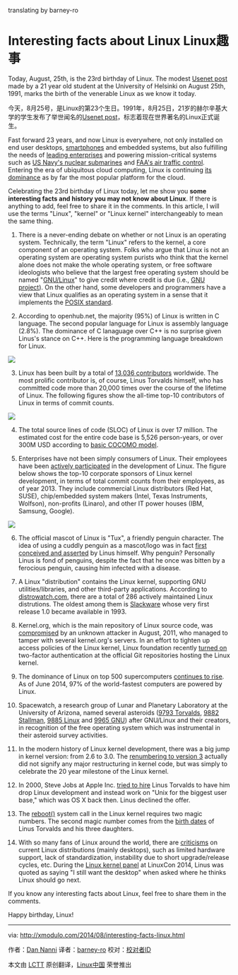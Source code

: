 translating by barney-ro

Interesting facts about Linux
Linux趣事
================================================================================
Today, August, 25th, is the 23rd birthday of Linux. The modest [Usenet post][1] made by a 21 year old student at the University of Helsinki on August 25th, 1991, marks the birth of the venerable Linux as we know it today.

今天，8月25号，是Linux的第23个生日。1991年，8月25日，21岁的赫尔辛基大学的学生发布了举世闻名的[Usenet post][1]，标志着现在世界著名的Linux正式诞生。

Fast forward 23 years, and now Linux is everywhere, not only installed on end user desktops, [smartphones][2] and embedded systems, but also fulfilling the needs of [leading enterprises][3] and powering mission-critical systems such as [US Navy's nuclear submarines][4] and [FAA's air traffic control][5]. Entering the era of ubiquitous cloud computing, Linux is continuing [its dominance][6] as by far the most popular platform for the cloud.



Celebrating the 23rd birthday of Linux today, let me show you **some interesting facts and history you may not know about Linux**. If there is anything to add, feel free to share it in the comments. In this article, I will use the terms "Linux", "kernel" or "Linux kernel" interchangeably to mean the same thing.

1. There is a never-ending debate on whether or not Linux is an operating system. Technically, the term "Linux" refers to the kernel, a core component of an operating system. Folks who argue that Linux is not an operating system are operating system purists who think that the kernel alone does not make the whole operating system, or free software ideologists who believe that the largest free operating system should be named "[GNU/Linux][7]" to give credit where credit is due (i.e., [GNU project][8]). On the other hand, some developers and programmers have a view that Linux qualifies as an operating system in a sense that it implements the [POSIX standard][9].

2. According to openhub.net, the majority (95%) of Linux is written in C language. The second popular language for Linux is assembly language (2.8%). The dominance of C lanaguage over C++ is no surprise given Linus's stance on C++. Here is the programming language breakdown for Linux.

![](https://farm4.staticflickr.com/3845/15025332121_055cfe3a2c_z.jpg)

3. Linux has been built by a total of [13,036 contributors][10] worldwide. The most prolific contributor is, of course, Linus Torvalds himself, who has committed code more than 20,000 times over the course of the lifetime of Linux. The following figures show the all-time top-10 contributors of Linux in terms of commit counts.

![](https://farm4.staticflickr.com/3837/14841786838_7a50625f9d_b.jpg)

4. The total source lines of code (SLOC) of Linux is over 17 million. The estimated cost for the entire code base is 5,526 person-years, or over 300M USD according to [basic COCOMO model][11]. 

5. Enterprises have not been simply consumers of Linux. Their employees have been [actively participated][12] in the development of Linux. The figure below shows the top-10 corporate sponsors of Linux kernel development, in terms of total commit counts from their employees, as of year 2013. They include commercial Linux distributors (Red Hat, SUSE), chip/embedded system makers (Intel, Texas Instruments, Wolfson), non-profits (Linaro), and other IT power houses (IBM, Samsung, Google).

![](https://farm6.staticflickr.com/5573/14841856427_a5a1828245_o.png)

6. The official mascot of Linux is "Tux", a friendly penguin character. The idea of using a cuddly penguin as a mascot/logo was in fact [first conceived and asserted][13] by Linus himself. Why penguin? Personally Linus is fond of penguins, despite the fact that he once was bitten by a ferocious penguin, causing him infected with a disease.

7. A Linux "distribution" contains the Linux kernel, supporting GNU utilities/libraries, and other third-party applications. According to [distrowatch.com][14], there are a total of 286 actively maintained Linux distrutions. The oldest among them is [Slackware][15] whose very first release 1.0 became available in 1993.

8. Kernel.org, which is the main repository of Linux source code, was [compromised][16] by an unknown attacker in August, 2011, who managed to tamper with several kernel.org's servers. In an effort to tighten up access policies of the Linux kernel, Linux foundation recently [turned on][17] two-factor authentication at the official Git repositories hosting the Linux kernel.

9. The dominance of Linux on top 500 supercomputers [continues to rise][18]. As of June 2014, 97% of the world-fastest computers are powered by Linux.

10. Spacewatch, a research group of Lunar and Planetary Laboratory at the University of Arizona, named several asteroids ([9793 Torvalds][19], [9882 Stallman][20], [9885 Linux][21] and [9965 GNU][22]) after GNU/Linux and their creators, in recognition of the free operating system which was instrumental in their asteroid survey activities.

11. In the modern history of Linux kernel development, there was a big jump in kernel version: from 2.6 to 3.0. The [renumbering to version 3][23] actually did not signify any major restructuring in kernel code, but was simply to celebrate the 20 year milestone of the Linux kernel.

12. In 2000, Steve Jobs at Apple Inc. [tried to hire][24] Linus Torvalds to have him drop Linux development and instead work on "Unix for the biggest user base," which was OS X back then. Linus declined the offer.

13. The [reboot()][25] system call in the Linux kernel requires two magic numbers. The second magic number comes from the [birth dates][26] of Linus Torvalds and his three daughters.

14. With so many fans of Linux around the world, there are [criticisms][27] on current Linux distributions (mainly desktops), such as limited hardware support, lack of standardization, instability due to short upgrade/release cycles, etc. During the [Linux kernel panel][28] at LinuxCon 2014, Linus was quoted as saying "I still want the desktop" when asked where he thinks Linux should go next.

If you know any interesting facts about Linux, feel free to share them in the comments.

Happy birthday, Linux!

--------------------------------------------------------------------------------

via: http://xmodulo.com/2014/08/interesting-facts-linux.html

作者：[Dan Nanni][a]
译者：[barney-ro](https://github.com/barney-ro)
校对：[校对者ID](https://github.com/校对者ID)

本文由 [LCTT](https://github.com/LCTT/TranslateProject) 原创翻译，[Linux中国](http://linux.cn/) 荣誉推出

[a]:http://xmodulo.com/author/nanni
[1]:https://groups.google.com/forum/message/raw?msg=comp.os.minix/dlNtH7RRrGA/SwRavCzVE7gJ
[2]:http://developer.android.com/about/index.html
[3]:http://fortune.com/2013/05/06/how-linux-conquered-the-fortune-500/
[4]:http://www.linuxjournal.com/article/7789
[5]:http://fcw.com/Articles/2006/05/01/FAA-manages-air-traffic-with-Linux.aspx
[6]:http://thecloudmarket.com/stats
[7]:http://www.gnu.org/gnu/why-gnu-linux.html
[8]:http://www.gnu.org/gnu/gnu-history.html
[9]:http://en.wikipedia.org/wiki/POSIX
[10]:https://www.openhub.net/p/linux/contributors/summary
[11]:https://www.openhub.net/p/linux/estimated_cost
[12]:http://www.linuxfoundation.org/publications/linux-foundation/who-writes-linux-2013
[13]:http://www.sjbaker.org/wiki/index.php?title=The_History_of_Tux_the_Linux_Penguin
[14]:http://distrowatch.com/search.php?ostype=All&category=All&origin=All&basedon=All&notbasedon=None&desktop=All&architecture=All&status=Active
[15]:http://www.slackware.com/info/
[16]:http://pastebin.com/BKcmMd47
[17]:http://www.linux.com/news/featured-blogs/203-konstantin-ryabitsev/784544-linux-kernel-git-repositories-add-2-factor-authentication
[18]:http://www.top500.org/statistics/details/osfam/1
[19]:http://ssd.jpl.nasa.gov/sbdb.cgi?sstr=9793
[20]:http://ssd.jpl.nasa.gov/sbdb.cgi?sstr=9882
[21]:http://ssd.jpl.nasa.gov/sbdb.cgi?sstr=9885
[22]:http://ssd.jpl.nasa.gov/sbdb.cgi?sstr=9965
[23]:https://lkml.org/lkml/2011/5/29/204
[24]:http://www.wired.com/2012/03/mr-linux/2/
[25]:http://lxr.free-electrons.com/source/kernel/reboot.c#L199
[26]:http://www.nndb.com/people/444/000022378/
[27]:http://linuxfonts.narod.ru/why.linux.is.not.ready.for.the.desktop.current.html
[28]:https://www.youtube.com/watch?v=8myENKt8bD0
